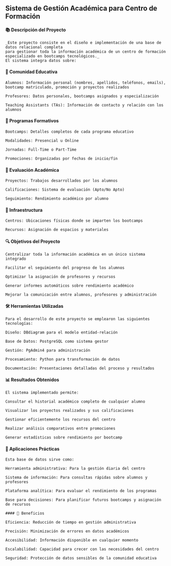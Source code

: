 ## Sistema de Gestión Académica para Centro de Formación


#### 📚 Descripción del Proyecto

    _Este proyecto consiste en el diseño e implementación de una base de datos relacional completa 
    para gestionar toda la información académica de un centro de formación especializado en bootcamps tecnológicos._
    El sistema integra datos sobre:

#### 👥 Comunidad Educativa
    Alumnos: Información personal (nombres, apellidos, teléfonos, emails), bootcamp matriculado, promoción y proyectos realizados

    Profesores: Datos personales, bootcamps asignados y especialización

    Teaching Assistants (TAs): Información de contacto y relación con los alumnos

#### 🚀 Programas Formativos
    Bootcamps: Detalles completos de cada programa educativo

    Modalidades: Presencial u Online

    Jornadas: Full-Time o Part-Time

    Promociones: Organizadas por fechas de inicio/fin

#### 📝 Evaluación Académica

    Proyectos: Trabajos desarrollados por los alumnos

    Calificaciones: Sistema de evaluación (Apto/No Apto)

    Seguimiento: Rendimiento académico por alumno

#### 🏫 Infraestructura

    Centros: Ubicaciones físicas donde se imparten los bootcamps

    Recursos: Asignación de espacios y materiales

#### 🔍 Objetivos del Proyecto
    Centralizar toda la información académica en un único sistema integrado

    Facilitar el seguimiento del progreso de los alumnos

    Optimizar la asignación de profesores y recursos

    Generar informes automáticos sobre rendimiento académico

    Mejorar la comunicación entre alumnos, profesores y administración

#### 🛠 Herramientas Utilizadas

    Para el desarrollo de este proyecto se emplearon las siguientes tecnologías:

    Diseño: DBdiagram para el modelo entidad-relación

    Base de Datos: PostgreSQL como sistema gestor

    Gestión: PgAdmin4 para administración

    Procesamiento: Python para transformación de datos

    Documentación: Presentaciones detalladas del proceso y resultados

#### 📊 Resultados Obtenidos

    El sistema implementado permite:

    Consultar el historial académico completo de cualquier alumno

    Visualizar los proyectos realizados y sus calificaciones

    Gestionar eficientemente los recursos del centro

    Realizar análisis comparativos entre promociones

    Generar estadísticas sobre rendimiento por bootcamp

#### 📌 Aplicaciones Prácticas

    Esta base de datos sirve como:

    Herramienta administrativa: Para la gestión diaria del centro

    Sistema de información: Para consultas rápidas sobre alumnos y profesores

    Plataforma analítica: Para evaluar el rendimiento de los programas

    Base para decisiones: Para planificar futuros bootcamps y asignación de recursos
    
    #### 🌟 Beneficios

    Eficiencia: Reducción de tiempo en gestión administrativa

    Precisión: Minimización de errores en datos académicos

    Accesibilidad: Información disponible en cualquier momento

    Escalabilidad: Capacidad para crecer con las necesidades del centro

    Seguridad: Protección de datos sensibles de la comunidad educativa
